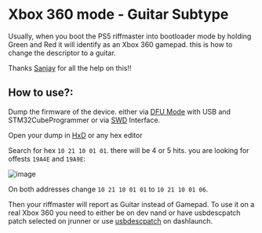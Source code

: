 # Xbox 360 mode - Guitar Subtype

Usually, when you boot the PS5 riffmaster into bootloader mode by holding Green and Red it will identify as an Xbox 360 gamepad. this is how to change the descriptor to a guitar.

Thanks [Sanjay](https://github.com/sanjay900) for all the help on this!!

## How to use?:

Dump the firmware of the device. either via [DFU Mode](Alternate_Modes.md) with USB and STM32CubeProgrammer or via [SWD](SWD.md) Interface.

Open your dump in [HxD](https://mh-nexus.de/en/hxd/) or any hex editor

Search for hex ``` 10 21 10 01 01 ```. there will be 4 or 5 hits. you are looking for offests ```19A4E``` and ```19A9E```:

![image](https://github.com/user-attachments/assets/aa87c76c-c3d8-4e12-ac0f-d3d082eda530)

On both addresses change ```10 21 10 01 01``` to ```10 21 10 01 06```.

Then your riffmaster will report as Guitar instead of Gamepad. To use it on a real Xbox 360 you need to either be on dev nand or have usbdescpatch patch selected on jrunner or use [usbdescpatch](https://github.com/InvoxiPlayGames/UsbdSecPatch) on dashlaunch.


